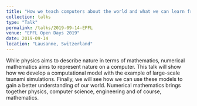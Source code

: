 ```yaml
---
title: "How we teach computers about the world and what we can learn from them."
collection: talks
type: "Talk"
permalink: /talks/2019-09-14-EPFL
venue: "EPFL Open Days 2019"
date: 2019-09-14
location: "Lausanne, Switzerland"
---
```


While physics aims to describe nature in terms of mathematics, numerical mathematics aims to represent nature on a computer. This talk will show how we develop a computational model with the example of large-scale tsunami simulations. Finally, we will see how we can use these models to gain a better understanding of our world. Numerical mathematics brings together physics, computer science, engineering and of course, mathematics.
